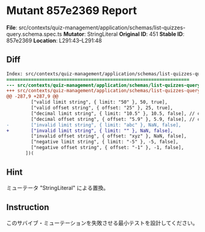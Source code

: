 # Mutant 857e2369 Report

**File**: src/contexts/quiz-management/application/schemas/list-quizzes-query.schema.spec.ts
**Mutator**: StringLiteral
**Original ID**: 451
**Stable ID**: 857e2369
**Location**: L291:43–L291:48

## Diff

```diff
Index: src/contexts/quiz-management/application/schemas/list-quizzes-query.schema.spec.ts
===================================================================
--- src/contexts/quiz-management/application/schemas/list-quizzes-query.schema.spec.ts	original
+++ src/contexts/quiz-management/application/schemas/list-quizzes-query.schema.spec.ts	mutated #451
@@ -287,9 +287,9 @@
         ["valid limit string", { limit: "50" }, 50, true],
         ["valid offset string", { offset: "25" }, 25, true],
         ["decimal limit string", { limit: "10.5" }, 10.5, false], // coerces to number but fails int validation
         ["decimal offset string", { offset: "5.9" }, 5.9, false], // coerces to number but fails int validation
-        ["invalid limit string", { limit: "abc" }, NaN, false],
+        ["invalid limit string", { limit: "" }, NaN, false],
         ["invalid offset string", { offset: "xyz" }, NaN, false],
         ["negative limit string", { limit: "-5" }, -5, false],
         ["negative offset string", { offset: "-1" }, -1, false],
       ])(
```

## Hint

ミューテータ "StringLiteral" による置換。

## Instruction

このサバイブ・ミューテーションを失敗させる最小テストを設計してください。
